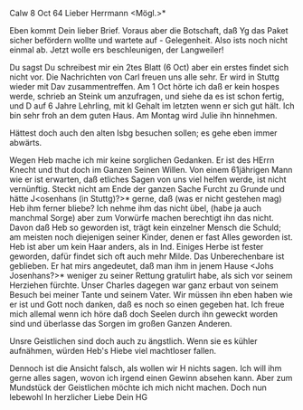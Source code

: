  Calw 8 Oct 64
Lieber Herrmann <Mögl.>*

Eben kommt Dein lieber Brief. Voraus aber die Botschaft, daß Yg das Paket sicher befördern wollte und wartete auf - Gelegenheit. Also ists noch nicht einmal ab. Jetzt wolle ers beschleunigen, der Langweiler!

Du sagst Du schreibest mir ein 2tes Blatt (6 Oct) aber ein erstes findet sich nicht vor. Die Nachrichten von Carl freuen uns alle sehr. Er wird in Stuttg wieder mit Dav zusammentreffen. Am 1 Oct hörte ich daß er kein hospes werde, schrieb an Steink um anzufragen, und siehe da es ist schon fertig, und D auf 6 Jahre Lehrling, mit kl Gehalt im letzten wenn er sich gut hält. Ich bin sehr froh an dem guten Haus. Am Montag wird Julie ihn hinnehmen.

Hättest doch auch den alten Isbg besuchen sollen; es gehe eben immer abwärts.

Wegen Heb mache ich mir keine sorglichen Gedanken. Er ist des HErrn Knecht und thut doch im Ganzen Seinen Willen. Von einem 61jährigen Mann wie er ist erwarten, daß etliches Sagen von uns viel helfen werde, ist nicht vernünftig. Steckt nicht am Ende der ganzen Sache Furcht zu Grunde und hätte J<osenhans (in Stuttg)?>* gerne, daß (was er nicht gestehen mag) Heb ihm ferner bliebe? Ich nehme ihm das nicht übel, (habe ja auch manchmal Sorge) aber zum Vorwürfe machen berechtigt ihn das nicht. Davon daß Heb so geworden ist, trägt kein einzelner Mensch die Schuld; am meisten noch diejenigen seiner Kinder, denen er fast Alles geworden ist. Heb ist aber um kein Haar anders, als in Ind. Einiges Herbe ist fester geworden, dafür findet sich oft auch mehr Milde. Das Unberechenbare ist geblieben. Er hat mirs angedeutet, daß man ihm in jenem Hause <Johs Josenhans?>* weniger zu seiner Rettung gratulirt habe, als sich vor seinem Herziehen fürchte. Unser Charles dagegen war ganz erbaut von seinem Besuch bei meiner Tante und seinem Vater. Wir müssen ihn eben haben wie er ist und Gott noch danken, daß es noch so einen gegeben hat. Ich freue mich allemal wenn ich höre daß doch Seelen durch ihn geweckt worden sind und überlasse das Sorgen im großen Ganzen Anderen.

Unsre Geistlichen sind doch auch zu ängstlich. Wenn sie es kühler aufnähmen, würden Heb's Hiebe viel machtloser fallen.

Dennoch ist die Ansicht falsch, als wollen wir H nichts sagen. Ich will ihm gerne alles sagen, wovon ich irgend einen Gewinn absehen kann. Aber zum Mundstück der Geistlichen möchte ich mich nicht machen. Doch nun lebewohl 
 In herzlicher Liebe
 Dein HG

